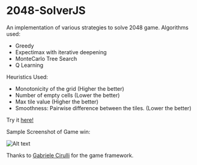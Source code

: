 # 2048-SolverJS

An implementation of various strategies to solve 2048 game.
Algorithms used:
- Greedy
- Expectimax with iterative deepening
- MonteCarlo Tree Search
- Q Learning

Heuristics Used:
- Monotonicity of the grid (Higher the better)
- Number of empty cells (Lower the better)
- Max tile value (Higher the better)
- Smoothness: Pairwise difference between the tiles. (Lower the better)

Try it <a href="http://vigneshgawali.me/2048-SolverJS/">here!</a>


Sample Screenshot of Game win:

![Alt text](/../gh-pages/GameSnip.JPG?raw=true "Game win screenshot")

Thanks to [Gabriele Cirulli](https://github.com/gabrielecirulli) for the game framework.


